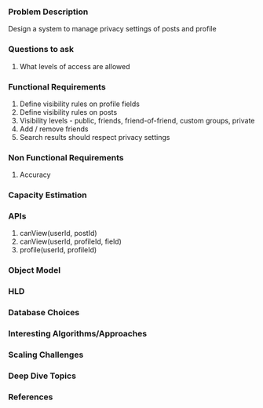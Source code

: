 ### Problem Description
Design a system to manage privacy settings of posts and profile

### Questions to ask
1. What levels of access are allowed 

### Functional Requirements
1. Define visibility rules on profile fields 
2. Define visibility rules on posts 
3. Visibility levels - public, friends, friend-of-friend, custom groups, private 
4. Add / remove friends 
5. Search results should respect privacy settings 

### Non Functional Requirements
1. Accuracy 


### Capacity Estimation


### APIs
1. canView(userId, postId)
2. canView(userId, profileId, field)
3. profile(userId, profileId)

### Object Model


### HLD


### Database Choices


### Interesting Algorithms/Approaches


### Scaling Challenges


### Deep Dive Topics


### References